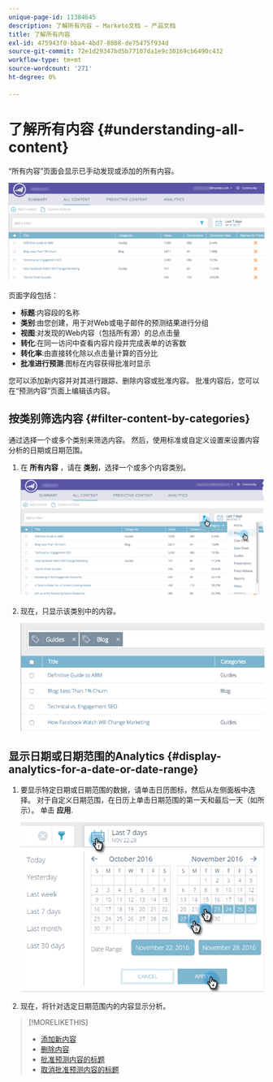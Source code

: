 ```yaml
---
unique-page-id: 11384645
description: 了解所有内容 — Marketo文档 — 产品文档
title: 了解所有内容
exl-id: 475943f0-bba4-4bd7-8808-de75475f934d
source-git-commit: 72e1d29347bd5b77107da1e9c30169cb6490c432
workflow-type: tm+mt
source-wordcount: '271'
ht-degree: 0%

---
```


# 了解所有内容 {#understanding-all-content}

“所有内容”页面会显示已手动发现或添加的所有内容。

![](assets/image2017-10-3-9-3a4-3a56.png)

页面字段包括：

* **标题**:内容段的名称
* **类别**:由您创建，用于对Web或电子邮件的预测结果进行分组
* **视图**:对发现的Web内容（包括所有源）的总点击量
* **转化**:在同一访问中查看内容片段并完成表单的访客数
* **转化率**:由直接转化除以点击量计算的百分比
* **批准进行预测**:图标在内容获得批准时显示

您可以添加新内容并对其进行跟踪、删除内容或批准内容。 批准内容后，您可以在“预测内容”页面上编辑该内容。

## 按类别筛选内容  {#filter-content-by-categories}

通过选择一个或多个类别来筛选内容。 然后，使用标准或自定义设置来设置内容分析的日期或日期范围。

1. 在 **所有内容** ，请在 **类别**，选择一个或多个内容类别。

   ![](assets/image2017-10-3-9-3a5-3a52.png)

1. 现在，只显示该类别中的内容。

   ![](assets/image2017-10-3-9-3a6-3a23.png)

## 显示日期或日期范围的Analytics {#display-analytics-for-a-date-or-date-range}

1. 要显示特定日期或日期范围的数据，请单击日历图标，然后从左侧面板中选择。 对于自定义日期范围，在日历上单击日期范围的第一天和最后一天（如所示）。 单击 **应用**.

   ![](assets/all-content-calendar-filter-hands.png)

1. 现在，将针对选定日期范围内的内容显示分析。

>[!MORELIKETHIS]
>
>* [添加新内容](/help/marketo/product-docs/predictive-content/working-with-all-content/add-new-content.md)
>* [删除内容](/help/marketo/product-docs/predictive-content/working-with-all-content/delete-content.md)
>* [批准预测内容的标题](/help/marketo/product-docs/predictive-content/working-with-all-content/approve-a-title-for-predictive-content.md)
>* [取消批准预测内容的标题](/help/marketo/product-docs/predictive-content/working-with-all-content/unapprove-a-title-for-predictive-content.md)

